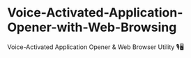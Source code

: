 # Voice-Activated-Application-Opener-with-Web-Browsing
Voice-Activated Application Opener &amp; Web Browser Utility 🎙️🖥️
